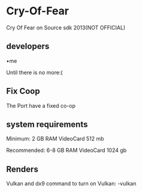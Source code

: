 # Cry-Of-Fear
Cry Of Fear on Source sdk 2013(NOT OFFICIAL)

## developers
•me
  
Until there is no more:(

## Fix Coop
The Port have a fixed co-op

## system requirements
Minimum:
2 GB RAM 
VideoCard 512 mb

Recommended:
6-8 GB RAM 
VideoCard  1024 gb

## Renders
Vulkan and dx9 
command to turn on Vulkan: -vulkan
